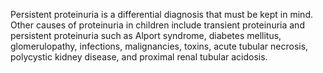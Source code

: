 Persistent proteinuria is a differential diagnosis that must be kept in mind. Other causes of proteinuria in children include transient proteinuria and persistent proteinuria such as Alport syndrome, diabetes mellitus, glomerulopathy, infections, malignancies, toxins, acute tubular necrosis, polycystic kidney disease, and proximal renal tubular acidosis.